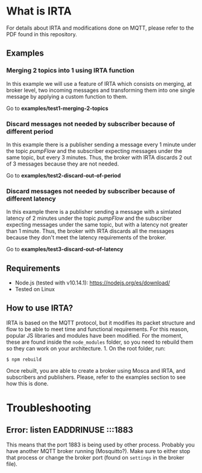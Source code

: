 # What is IRTA

For details about IRTA and modifications done on MQTT, please refer to the PDF found in this repository.

## Examples

### Merging 2 topics into 1 using IRTA function

In this example we will use a feature of IRTA which consists on merging, at broker level, two incoming messages and transforming them into one single message by applying a custom function to them.

Go to **examples/test1-merging-2-topics**

### Discard messages not needed by subscriber because of different period

In this example there is a publisher sending a message every 1 minute under the topic *pumpFlow* and the subscriber expecting messages under the same topic, but every 3 minutes. Thus, the broker with IRTA discards 2 out of 3 messages because they are not needed.

Go to **examples/test2-discard-out-of-period**

### Discard messages not needed by subscriber because of different latency

In this example there is a publisher sending a message with a simlated latency of 2 minutes under the topic *pumpFlow* and the subscriber expecting messages under the same topic, but with a latency not greater than 1 minute. Thus, the broker with IRTA discards all the messages because they don't meet the latency requirements of the broker.

Go to **examples/test3-discard-out-of-latency**

## Requirements

* Node.js (tested with v10.14.1): https://nodejs.org/es/download/
* Tested on Linux

## How to use IRTA?

IRTA is based on the MQTT protocol, but it modifies its packet structure and flow to be able to meet time and functional requirements. For this reason, popular JS libraries and modules have been modified. For the moment, these are found inside the `node_modules` folder, so you need to rebuild them so they can work on your architecture. 1. On the root folder, run:

```
$ npm rebuild
```

Once rebuilt, you are able to create a broker using Mosca and IRTA, and subscribers and publishers. Please, refer to the examples section to see how this is done.

# Troubleshooting

## Error: listen EADDRINUSE :::1883

This means that the port 1883 is being used by other process. Probably you have another MQTT broker running (Mosquitto?). Make sure to either stop that process or change the broker port (found on `settings` in the broker file).
